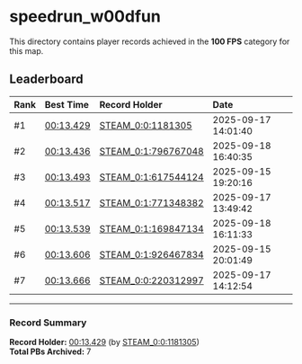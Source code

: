 # speedrun_w00dfun

This directory contains player records achieved in the **100 FPS** category for this map.

## Leaderboard

| Rank | Best Time | Record Holder | Date                |
| :--- | :-------- | :------------ | :------------------ |
| #1   | [00:13.429](./00013429_STEAM_0_0_1181305_20250917-140140.zip) | [STEAM_0:0:1181305](https://speedrun16.com/profile/STEAM_0:0:1181305)   | 2025-09-17 14:01:40 |
| #2   | [00:13.436](./00013436_STEAM_0_1_796767048_20250918-164035.zip) | [STEAM_0:1:796767048](https://speedrun16.com/profile/STEAM_0:1:796767048)   | 2025-09-18 16:40:35 |
| #3   | [00:13.493](./00013493_STEAM_0_1_617544124_20250915-192016.zip) | [STEAM_0:1:617544124](https://speedrun16.com/profile/STEAM_0:1:617544124)   | 2025-09-15 19:20:16 |
| #4   | [00:13.517](./00013517_STEAM_0_1_771348382_20250917-134942.zip) | [STEAM_0:1:771348382](https://speedrun16.com/profile/STEAM_0:1:771348382)   | 2025-09-17 13:49:42 |
| #5   | [00:13.539](./00013539_STEAM_0_1_169847134_20250918-161133.zip) | [STEAM_0:1:169847134](https://speedrun16.com/profile/STEAM_0:1:169847134)   | 2025-09-18 16:11:33 |
| #6   | [00:13.606](./00013606_STEAM_0_1_926467834_20250915-200149.zip) | [STEAM_0:1:926467834](https://speedrun16.com/profile/STEAM_0:1:926467834)   | 2025-09-15 20:01:49 |
| #7   | [00:13.666](./00013666_STEAM_0_0_220312997_20250917-141254.zip) | [STEAM_0:0:220312997](https://speedrun16.com/profile/STEAM_0:0:220312997)   | 2025-09-17 14:12:54 |

---

### Record Summary
**Record Holder:** [00:13.429](./00013429_STEAM_0_0_1181305_20250917-140140.zip) (by [STEAM_0:0:1181305](https://speedrun16.com/profile/STEAM_0:0:1181305))  
**Total PBs Archived:** 7